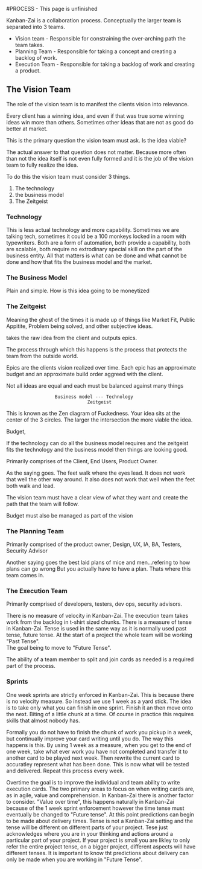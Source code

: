 #PROCESS - This page is unfinished

Kanban-Zai is a collaboration process.  Conceptually the larger team is separated into 3 teams.

* Vision team       - Responsible for constraining the over-arching path the team takes.
* Planning Team     - Responsible for taking a concept and creating a backlog of work.
* Execution Team    - Responsible for taking a backlog of work and creating a product.

## The Vision Team

The role of the vision team is to manifest the clients vision into relevance. 

Every client has a winning idea, and even if that was true some winning ideas win more than others.  Sometimes other
ideas that are not as good do better at market.

This is the primary question the vision team must ask.  Is the idea viable?
 
The actual answer to that question does not matter.  Because more often than not the idea itself is not even fully formed
and it is the job of the vision team to fully realize the idea. 
 
To do this the vision team must consider 3 things.

1. The technology
2. the business model
3. The Zeitgeist
 
### Technology
This is less actual technology and more capability. Sometimes we are talking tech, sometimes it could be a 100 monkeys
locked in a room with typewriters.  Both are a form of automation, both provide a capability, both are scalable,
both require no extrodinary special skill on the part of the business entity.  All that matters is what can be done and
what cannot be done and how that fits the business model and the market.

### The Business Model
Plain and simple. How is this idea going to be moneytized

### The Zeitgeist
Meaning the ghost of the times it is made up of things like Market Fit, Public Appitite, Problem being solved,
and other subjective ideas.


 takes the raw idea from the client and outputs epics.  

The process through which this happens is
the process that protects the team from the outside world.

Epics are the clients vision realized over time. Each epic has an approximate budget and an approximate build order 
aggreed with the client.
 

Not all ideas are equal and each must be balanced against many things

                      Business model --- Technology
                                  Zeitgeist

This is known as the Zen diagram of Fuckedness.  Your idea  sits at the center of the 3 circles.  The larger
the intersection the more viable the idea.

Budget,  

If the technology can do all the business model requires and the zeitgeist fits the technology and the business 
model then things are looking good.


Primarily comprises of the Client, End Users, Product Owner.

As the saying goes.  The feet walk where the eyes lead.  It does not work that well the other
way around.  It also does not work that well when the feet both walk and lead.

The vision team must have a clear view of what they want and create the path that the team will follow.

Budget must also be managed as part of the vision


### The Planning Team
Primarily comprised of the product owner, Design, UX, IA, BA, Testers, Security Advisor

Another saying goes the best laid plans of mice and men...refering to how plans can go wrong
But you actually have to have a plan.  Thats where this team comes in.

### The Execution Team
Primarily comprised of developers, testers, dev ops, security advisors.

There is no measure of velocity in Kanban-Zai. The execution team takes work from the 
backlog in t-shirt sized chunks.  There is a measure of tense in Kanban-Zai.  Tense is used in the same way as it is 
normally used past tense, future tense.  At the start of a project the whole team will be working "Past Tense".  
The goal being to move to "Future Tense".

The ability of a team member to split and join cards as needed is a required part of the process.


### Sprints
One week sprints are strictly enforced in Kanban-Zai.  This is because there is no velocity measure.  So instead we
use 1 week as a yard stick.  The idea is to take only what you can finish in one sprint.  Finish it an then move onto 
the next.  Biting of a little chunk at a time.  Of course in practice this requires skills that almost nobody has.  

Formally you do not have to finish the chunk of work you pickup in a week, but continually improve your card writing 
until you do.  The way this happens is this.  By using 1 week as a measure, when you get to the end of one week, take
what ever work you have not completed and transfer it to another card to be played next week.  Then rewrite the
current card to accuratley represent what has been done.  This is now what will be tested and delivered.  Repeat this
process every week.

Overtime the goal is to improve the individual and team ability to write execution cards.  The two primary areas to 
focus on when writing cards are, as in agile, value and comprehension.  In Kanban-Zai there is another factor to 
consider. "Value over time", this happens naturally in Kanban-Zai because of the 1 week sprint enforcement however
the time tense must eventually be changed to "Future tense".  At this point predictions can begin to be made about 
delivery times.  Tense is not a Kanban-Zai setting and the tense will be different on different parts of your project.
Tese just acknowledges where you are in your thinking and actions around a particular part of your project.  If your 
project is small you are likley to only refer the entire project tense, on a bigger project, different aspects will
have different tenses.  It is important to know tht predictions about delivery can only be made when you are working
in "Future Tense".